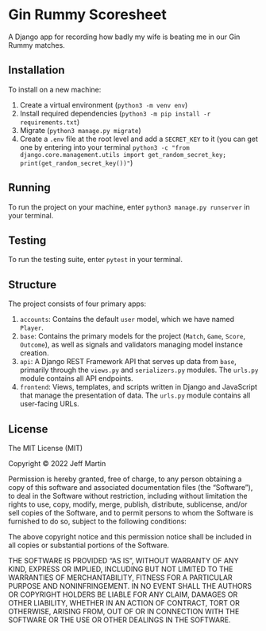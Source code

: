 # Gin Rummy Scoresheet
A Django app for recording how badly my wife is beating me in our Gin Rummy matches.

## Installation

To install on a new machine:
1. Create a virtual environment (`python3 -m venv env`)
2. Install required dependencies (`python3 -m pip install -r requirements.txt`)
3. Migrate (`python3 manage.py migrate`)
4. Create a `.env` file at the root level and add a `SECRET_KEY` to it (you can get one by entering into your terminal `python3 -c "from django.core.management.utils import get_random_secret_key; print(get_random_secret_key())"`)

## Running
To run the project on your machine, enter `python3 manage.py runserver` in your terminal.

## Testing
To run the testing suite, enter `pytest` in your terminal.

## Structure

The project consists of four primary apps:
1. `accounts`: Contains the default `user` model, which we have named `Player`.
2. `base`: Contains the primary models for the project (`Match`, `Game`, `Score`, `Outcome`), as well as signals and validators managing model instance creation.
3. `api`: A Django REST Framework API that serves up data from `base`, primarily through the `views.py` and `serializers.py` modules. The `urls.py` module contains all API endpoints.
4. `frontend`: Views, templates, and scripts written in Django and JavaScript that manage the presentation of data. The `urls.py` module contains all user-facing URLs.

## License

The MIT License (MIT)

Copyright © 2022 Jeff Martin

Permission is hereby granted, free of charge, to any person obtaining a copy of this software and associated documentation files (the “Software”), to deal in the Software without restriction, including without limitation the rights to use, copy, modify, merge, publish, distribute, sublicense, and/or sell copies of the Software, and to permit persons to whom the Software is furnished to do so, subject to the following conditions:

The above copyright notice and this permission notice shall be included in all copies or substantial portions of the Software.

THE SOFTWARE IS PROVIDED “AS IS”, WITHOUT WARRANTY OF ANY KIND, EXPRESS OR IMPLIED, INCLUDING BUT NOT LIMITED TO THE WARRANTIES OF MERCHANTABILITY, FITNESS FOR A PARTICULAR PURPOSE AND NONINFRINGEMENT. IN NO EVENT SHALL THE AUTHORS OR COPYRIGHT HOLDERS BE LIABLE FOR ANY CLAIM, DAMAGES OR OTHER LIABILITY, WHETHER IN AN ACTION OF CONTRACT, TORT OR OTHERWISE, ARISING FROM, OUT OF OR IN CONNECTION WITH THE SOFTWARE OR THE USE OR OTHER DEALINGS IN THE SOFTWARE.

